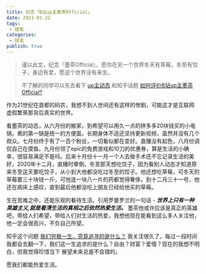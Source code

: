 ```yaml
---
title: 纪念「B站up主墨茶Official」
date: 2021-01-22
tags:
 - 随笔
categories:
 - 随笔
publish: true
---
```

> 谨以此文，纪念『墨茶Official』，愿你在另一个世界冬天有草莓，冬至有饺子，身边有爱，愿这个世界没有来生。

> 不了解的同学可以先去看下 [up主动态](https://space.bilibili.com/212535360/dynamic) 和知乎话题 [如何评价B站up主墨茶Official?](https://www.zhihu.com/question/440532761) 

作为21世纪在首都的码农，我想不到人世间还有这样的惨剧，可能这才是互联网虚假繁荣那背后真实的世界。

看墨茶的动态，从六月份的搬家，到希望可以用久一点的拼多多20块钱买的小电锅，煮的第一锅是统一的方便面，长期身体不适还坚持更新视频，虽然并没有几个观众。七月份终于有了一百个粉丝，一切看似都在变好。直播没有起色，八月份调侃自己在摸鱼。九月份领了epic的免费游戏和10刀的优惠券，算是生活的小确幸，很容易满足不是吗。后来十月份十一月一个人去做手术还不忘记录生活的美好，2020年十二月，直播时晕倒，冬至那天想吃饺子，因为看别人动态才知道原来冬至这天要吃饺子，从小到大他都没吃过冬至的饺子。他还想吃草莓，可冬天的草莓要三十块钱一斤，可他连一块八一片的药都觉得奢侈。到十二月三十一号，他还在病床上感叹，直到最后他都没吃上朋友已经给他买的草莓。

生在苦难之中，还能乐观的看待生活。引用罗曼罗兰的一句话 - ***世界上只有一种英雄主义,就是看清生活的真相之后依然热爱生活。*** 墨茶他或许应该是真正的英雄吧，带给人们希望，带给人们对生活的热爱，我想他现在能看到这么多人关注他，他一定会很高兴，不负自己所望。

知乎这个问题 [我们穷极一生，究竟追寻的是什么？](https://www.zhihu.com/question/384441334) 我关注很久了，每过一段时间我都会去翻一下，我们这一生追求的是什么？自由？财富？爱情？现在的我想不明白，但我觉得珍惜当下 展望未来总是不会错的。

愿我们都能热爱生活。